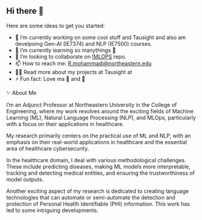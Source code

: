 ## Hi there 👋

Here are some ideas to get you started:

- 🔭 I’m currently working on some cool stuff and Tausight and also am develpoing Gen-AI (IE7374) and NLP (IE7500) courses.
- 🌱 I’m currently learning so manythings 🤣
- 👯 I’m looking to collaborate on [!MLOPS](https://github.com/raminmohammadi/MLOps) repo.
- 📫 How to reach me: R.mohammadi@northeastern.edu
- 👨‍💻  Read more about my projects at Tausight at 
- ⚡ Fun fact: Love ma 🐶 and 💪


✨  About Me

I’m an Adjunct Professor at Northeastern University in the College of Engineering, where my work revolves around the exciting fields of Machine Learning (ML), Natural Language Processing (NLP), and MLOps, particularly with a focus on their applications in healthcare.

My research primarily centers on the practical use of ML and NLP, with an emphasis on their real-world applications in healthcare and the essential area of healthcare cybersecurity.

In the healthcare domain, I deal with various methodological challenges. These include predicting diseases, making ML models more interpretable, tracking and detecting medical entities, and ensuring the trustworthiness of model outputs. 

Another exciting aspect of my research is dedicated to creating language technologies that can automate or semi-automate the detection and protection of Personal Health Identifiable (PHI) information. This work has led to some intriguing developments.
